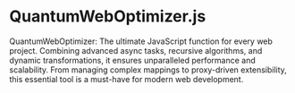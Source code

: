 # QuantumWebOptimizer.js
QuantumWebOptimizer: The ultimate JavaScript function for every web project. Combining advanced async tasks, recursive algorithms, and dynamic transformations, it ensures unparalleled performance and scalability. From managing complex mappings to proxy-driven extensibility, this essential tool is a must-have for modern web development.
